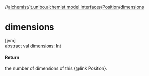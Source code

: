 //[alchemist](../../../index.md)/[it.unibo.alchemist.model.interfaces](../index.md)/[Position](index.md)/[dimensions](dimensions.md)

# dimensions

[jvm]\
abstract val [dimensions](dimensions.md): [Int](https://kotlinlang.org/api/latest/jvm/stdlib/kotlin/-int/index.html)

#### Return

the number of dimensions of this {@link Position}.
